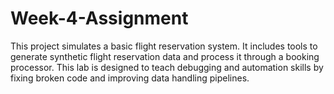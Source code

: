 # Week-4-Assignment
This project simulates a basic flight reservation system. It includes tools to generate synthetic flight reservation data and process it through a booking processor. This lab is designed to teach debugging and automation skills by fixing broken code and improving data handling pipelines.
